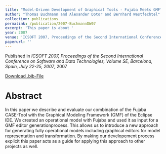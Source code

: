 ```yaml
---
title: "Model-Driven Development of Graphical Tools - Fujaba Meets GMF"
author: "Thomas Buchmann and Alexander Dotor and Bernhard Westfechtel"
collection: publications
permalink: /publication/2007-BuchmannDW07
excerpt: 'This paper is about '
year: 2007
venue: 'ICSOFT 2007, Proceedings of the Second International Conference on Software and Data Technologies, Volume SE, Barcelona, Spain, July 22-25, 2007'
paperurl: ''
---
```


Published in *ICSOFT 2007, Proceedings of the Second International Conference on Software and Data Technologies, Volume SE, Barcelona, Spain, July 22-25, 2007*, 2007


[Download .bib-File](https://tbuchmann.github.io/files/BuchmannDW07.bib)

Abstract
=====

In this paper we describe and evaluate our combination of the Fujaba CASE-Tool with the Graphical Modeling Framework (GMF) of the Eclipse IDE. We created an operational model with Fujaba and used it as input for a GMF editor generationprocess. This allows us to introduce a new approach for generating fully operational models including graphical editors for model representation and transformation. By making our developement process explicit this paper acts as a guide for applying this approach to other projects as well.